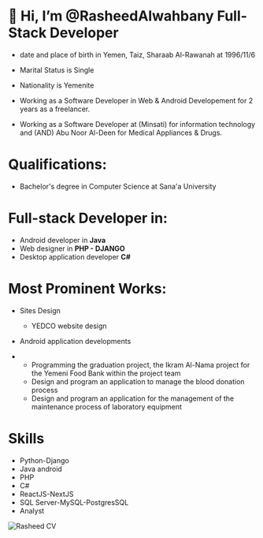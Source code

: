 # 👋 Hi, I’m @RasheedAlwahbany Full-Stack Developer

- date and place of birth in Yemen, Taiz, Sharaab Al-Rawanah at 1996/11/6 
- Marital Status is Single
- Nationality is Yemenite

- Working as a Software Developer in Web & Android Developement for 2 years as a freelancer.
- Working as a Software Developer at (Minsati) for information technology and (AND) Abu Noor Al-Deen for Medical Appliances & Drugs.


# Qualifications:

- Bachelor's degree in Computer Science at Sana'a University 

# Full-stack Developer in:

- Android developer in **Java** 
- Web designer in **PHP - DJANGO**
- Desktop application developer **C#** 

# Most Prominent Works:  
- Sites Design
  
  - YEDCO website design 

- Android application developments 
- 
    - Programming the graduation project, the Ikram Al-Nama project for the Yemeni Food Bank within the project team 
    - Design and program an application to manage the blood donation process
    - Design and program an application for the management of the maintenance process of laboratory equipment

# Skills
- Python-Django
- Java android
- PHP
- C#
- ReactJS-NextJS
- SQL Server-MySQL-PostgresSQL
- Analyst

![Rasheed CV ](https://user-images.githubusercontent.com/72201824/193852102-ce01a062-4c5b-4271-82a8-b603517bb87b.jpg)

<!---
RasheedAlwahbany/RasheedAlwahbany is a ✨ special ✨ repository because its `README.md` (this file) appears on your GitHub profile.
You can click the Preview link to take a look at your changes.
--->
